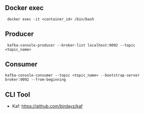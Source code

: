 ## Docker exec

```
 docker exec -it <container_id> /bin/bash
```
 
## Producer

```
 kafka-console-producer --broker-list localhost:9092 --topic <topic_name>
```

## Consumer

```
kafka-console-consumer --topic <topic_name> --bootstrap-server broker:9092 --from-beginning
```

## CLI Tool

- Kaf: https://github.com/birdayz/kaf